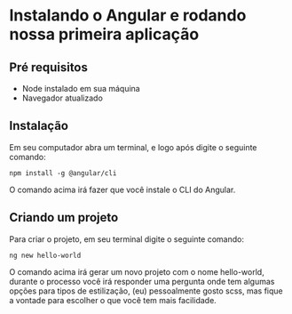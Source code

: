 # Instalando o Angular e rodando nossa primeira aplicação

## Pré requisitos

- Node instalado em sua máquina
- Navegador atualizado

## Instalação

Em seu computador abra um terminal, e logo após digite o seguinte comando:

```Comando-terminal
npm install -g @angular/cli
```

O comando acima irá fazer que você instale o CLI do Angular.

## Criando um projeto

Para criar o projeto, em seu terminal digite o seguinte comando:

```Comando-terminal
ng new hello-world
```

O comando acima irá gerar um novo projeto com o nome hello-world, durante o processo você irá responder uma pergunta onde tem algumas opções para tipos de estilização, (eu) pessoalmente gosto scss, mas fique a vontade para escolher o que você tem mais facilidade.
